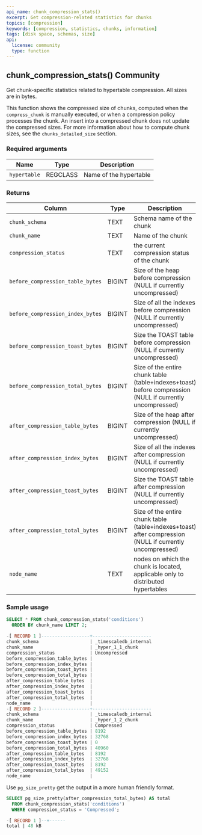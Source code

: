 ```yaml
---
api_name: chunk_compression_stats()
excerpt: Get compression-related statistics for chunks
topics: [compression]
keywords: [compression, statistics, chunks, information]
tags: [disk space, schemas, size]
api:
  license: community
  type: function
---
```


## chunk_compression_stats() <tag type="community">Community</tag>

Get chunk-specific statistics related to hypertable compression.
All sizes are in bytes.

This function shows the compressed size of chunks, computed when the
`compress_chunk` is manually executed, or when a compression policy processes
the chunk. An insert into a compressed chunk does not update the compressed
sizes. For more information about how to compute chunk sizes, see the
`chunks_detailed_size` section.

### Required arguments

|Name|Type|Description|
|-|-|-|
|`hypertable`|REGCLASS|Name of the hypertable|

### Returns

|Column|Type|Description|
|-|-|-|
|`chunk_schema`|TEXT|Schema name of the chunk|
|`chunk_name`|TEXT|Name of the chunk|
|`compression_status`|TEXT|the current compression status of the chunk|
|`before_compression_table_bytes`|BIGINT|Size of the heap before compression (NULL if currently uncompressed)|
|`before_compression_index_bytes`|BIGINT|Size of all the indexes before compression (NULL if currently uncompressed)|
|`before_compression_toast_bytes`|BIGINT|Size the TOAST table before compression (NULL if currently uncompressed)|
|`before_compression_total_bytes`|BIGINT|Size of the entire chunk table (table+indexes+toast) before compression (NULL if currently uncompressed)|
|`after_compression_table_bytes`|BIGINT|Size of the heap after compression (NULL if currently uncompressed)|
|`after_compression_index_bytes`|BIGINT|Size of all the indexes after compression (NULL if currently uncompressed)|
|`after_compression_toast_bytes`|BIGINT|Size the TOAST table after compression (NULL if currently uncompressed)|
|`after_compression_total_bytes`|BIGINT|Size of the entire chunk table (table+indexes+toast) after compression (NULL if currently uncompressed)|
|`node_name`|TEXT|nodes on which the chunk is located, applicable only to distributed hypertables|

### Sample usage

```sql
SELECT * FROM chunk_compression_stats('conditions')
  ORDER BY chunk_name LIMIT 2;

-[ RECORD 1 ]------------------+----------------------
chunk_schema                   | _timescaledb_internal
chunk_name                     | _hyper_1_1_chunk
compression_status             | Uncompressed
before_compression_table_bytes |
before_compression_index_bytes |
before_compression_toast_bytes |
before_compression_total_bytes |
after_compression_table_bytes  |
after_compression_index_bytes  |
after_compression_toast_bytes  |
after_compression_total_bytes  |
node_name                      |
-[ RECORD 2 ]------------------+----------------------
chunk_schema                   | _timescaledb_internal
chunk_name                     | _hyper_1_2_chunk
compression_status             | Compressed
before_compression_table_bytes | 8192
before_compression_index_bytes | 32768
before_compression_toast_bytes | 0
before_compression_total_bytes | 40960
after_compression_table_bytes  | 8192
after_compression_index_bytes  | 32768
after_compression_toast_bytes  | 8192
after_compression_total_bytes  | 49152
node_name                      |
```

Use `pg_size_pretty` get the output in a more human friendly format.

```sql
SELECT pg_size_pretty(after_compression_total_bytes) AS total
  FROM chunk_compression_stats('conditions')
  WHERE compression_status = 'Compressed';

-[ RECORD 1 ]--+------
total | 48 kB

```
